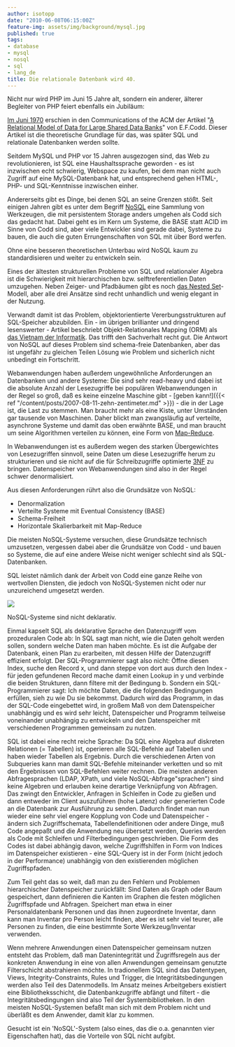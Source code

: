 ```yaml
---
author: isotopp
date: "2010-06-08T06:15:00Z"
feature-img: assets/img/background/mysql.jpg
published: true
tags:
- database
- mysql
- nosql
- sql
- lang_de
title: Die relationale Datenbank wird 40.
---
```

Nicht nur wird PHP im Juni 15 Jahre alt, sondern ein anderer, älterer
Begleiter von PHP feiert ebenfalls ein Jubiläum:

[Im Juni 1970](http://www.seas.upenn.edu/~zives/03f/cis550/codd.pdf)
erschien in den Communications of the ACM der Artikel 
"[A Relational Model of Data for Large Shared Data Banks](http://www.google.de/search?q=a+relational+model+for+large+shared+data+banks)"
von E.F.Codd. Dieser Artikel ist die theoretische Grundlage für das, was
später SQL und relationale Datenbanken werden sollte.

Seitdem MySQL und PHP vor 15 Jahren ausgezogen sind, das Web zu
revolutionieren, ist SQL eine Haushaltssprache geworden - es ist inzwischen
echt schwierig, Webspace zu kaufen, bei dem man nicht auch Zugriff auf eine
MySQL-Datenbank hat, und entsprechend gehen HTML-, PHP- und SQL-Kenntnisse
inzwischen einher.

Andererseits gibt es Dinge, bei denen SQL an seine Grenzen stößt. Seit
einigen Jahren gibt es unter dem Begriff
[NoSQL](http://www.pythian.com/news/9387/liveblogging-at-confoo-blending-nosql-and-sql/)
eine Sammlung von Werkzeugen, die mit persistentem Storage anders umgehen
als Codd sich das gedacht hat. Dabei geht es im Kern um Systeme, die
BASE statt ACID im Sinne von Codd sind, aber viele Entwickler sind gerade dabei,
Systeme zu bauen, die auch die guten Errungenschaften von SQL mit über Bord
werfen.

Ohne eine besseren theoretischen Unterbau wird NoSQL kaum zu standardisieren
und weiter zu entwickeln sein.

Eines der ältesten strukturellen Probleme von SQL und relationaler Algebra
ist die Schwierigkeit mit hierarchischen bzw. selftreferentiellen Daten
umzugehen. Neben Zeiger- und Pfadbäumen gibt es noch
[das Nested Set](http://kris.koehntopp.de/artikel/sql-self-references/)-Modell, aber
alle drei Ansätze sind recht unhandlich und wenig elegant in der Nutzung.

Verwandt damit ist das Problem, objektorientierte Vererbungsstrukturen auf
SQL-Speicher abzubilden. Ein - im übrigen brillianter und dringend
lesenswerter - Artikel beschriebt Objekt-Relationales Mapping (ORM) als
[das Vietnam der Informatik](http://blogs.tedneward.com/2006/06/26/The+Vietnam+Of+Computer+Science.aspx).
Das trifft den Sachverhalt recht gut. Die Antwort von NoSQL auf dieses
Problem sind schema-freie Datenbanken, aber das ist ungefähr zu gleichen
Teilen Lösung wie Problem und sicherlich nicht unbedingt ein Fortschritt.

Webanwendungen haben außerdem ungewöhnliche Anforderungen an Datenbanken und
andere Systeme: Die sind sehr read-heavy und dabei ist die absolute Anzahl
der Lesezugriffe bei populären Webanwendungen in der Regel so groß, daß es
keine einzelne Maschine gibt -
[geben kann!]({{< ref "/content/posts/2007-08-11-zehn-zentimeter.md" >}}) -
die in der Lage ist, die Last zu stemmen. Man braucht mehr als eine Kiste,
unter Umständen gar tausende von Maschinen. Daher blickt man zwangsläufig
auf verteilte, asynchrone Systeme und damit das oben erwähnte BASE, und man
braucht um seine Algorithmen verteilen zu können, eine Form von
[Map-Reduce](http://en.wikipedia.org/wiki/MapReduce).

In Webanwendungen ist es außerdem wegen des starken Übergewichtes von
Lesezugriffen sinnvoll, seine Daten um diese Lesezugriffe herum zu
strukturieren und sie nicht auf die für Schreibzugriffe optimierte
[3NF](http://en.wikipedia.org/wiki/3NF) zu bringen. Datenspeicher von
Webanwendungen sind also in der Regel schwer denormalisiert.

Aus diesen Anforderungen rührt also die Grundsätze von NoSQL:
- Denormalization
- Verteilte Systeme mit Eventual Consistency (BASE)
- Schema-Freiheit
- Horizontale Skalierbarkeit mit Map-Reduce

Die meisten NoSQL-Systeme versuchen, diese Grundsätze technisch umzusetzen,
vergessen dabei aber die Grundsätze von Codd - und bauen so Systeme, die auf
eine andere Weise nicht weniger schlecht sind als SQL-Datenbanken.

SQL leistet nämlich dank der Arbeit von Codd eine ganze Reihe von wertvollen
Diensten, die jedoch von NoSQL-Systemen nicht oder nur unzureichend
umgesetzt werden.

![](/uploads/mapreduce.png)

NoSQL-Systeme sind nicht deklarativ.

Einmal kapselt SQL als deklarative Sprache den Datenzugriff vom prozeduralen
Code ab: In SQL sagt man nicht, wie die Daten geholt werden sollen, sondern
welche Daten man haben möchte. Es ist die Aufgabe der Datenbank, einen Plan
zu erarbeiten, mit dessen Hilfe der Datenzugriff effizient erfolgt. Der
SQL-Programmierer sagt also nicht: Öffne diesen Index, suche den Record x,
und dann steppe von dort aus durch den Index - für jeden gefundenen Record
mache damit einen Lookup in y und verbinde die beiden Strukturen, dann
filtere mit der Bedingung b. Sondern ein SQL-Programmierer sagt: Ich möchte
Daten, die die folgenden Bedingungen erfüllen, sieh zu wie Du sie bekommst.
Dadurch wird das Programm, in das der SQL-Code eingebettet wird, in großem
Maß von dem Datenspeicher unabhängig und es wird sehr leicht, Datenspeicher
und Programm teilweise voneinander unabhängig zu entwickeln und den
Datenspeicher mit verschiedenen Programmen gemeinsam zu nutzen.

SQL ist dabei eine recht reiche Sprache: Da SQL eine Algebra auf diskreten
Relationen (= Tabellen) ist, operieren alle SQL-Befehle auf Tabellen und
haben wieder Tabellen als Ergebnis. Durch die verschiedenen Arten von
Subqueries kann man damit SQL-Befehle miteinander verketten und so mit den
Ergebnissen von SQL-Befehlen weiter rechnen. Die meisten anderen
Abfragesprachen (LDAP, XPath, und viele NoSQL-Abfrage"sprachen") sind keine
Algebren und erlauben keine derartige Verknüpfung von Abfragen. Das zwingt
den Entwickler, Anfragen in Schleifen in Code zu gießen und dann entweder im
Client auszuführen (hohe Latenz) oder generierten Code an die Datenbank zur
Ausführung zu senden. Dadurch findet man nun wieder eine sehr viel engere
Kopplung von Code und Datenspeicher - ändern sich Zugriffschemata,
Tabellendefinitionen oder andere Dinge, muß Code angepaßt und die Anwendung
neu übersetzt werden, Queries werden als Code mit Schleifen und
Filterbedingungen geschrieben. Die Form des Codes ist dabei abhängig davon,
welche Zugriffshilfen in Form von Indices im Datenspeicher existieren - eine
SQL-Query ist in der Form (nicht jedoch in der Performance) unabhängig von
den existierenden möglichen Zugriffspfaden.

Zum Teil geht das so weit, daß man zu den Fehlern und Problemen
hierarchischer Datenspeicher zurückfällt: Sind Daten als Graph oder Baum
gespeichert, dann definieren die Kanten im Graphen die festen möglichen
Zugriffspfade und Abfragen. Speichert man etwa in einer Personaldatenbank
Personen und das ihnen zugeordnete Inventar, dann kann man Inventar pro
Person leicht finden, aber es ist sehr viel teurer, alle Personen zu finden,
die eine bestimmte Sorte Werkzeug/Inventar verwenden.

Wenn mehrere Anwendungen einen Datenspeicher gemeinsam nutzen entsteht das
Problem, daß man Datenintegrität und Zugriffsregeln aus der konkreten
Anwendung in eine von allen Anwendungen gemeinsam genutzte Filterschicht
abstrahieren möchte. In tradionellem SQL sind das Datentypen, Views,
Integrity-Constraints, Rules und Trigger, die Integritätsbedingungen werden
also Teil des Datenmodells. Im Ansatz meines Arbeitgebers existiert eine
Bibliotheksschicht, die Datenbankzugriffe abfängt und filtert - die
Integritätsbedingungen sind also Teil der Systembibliotheken. In den meisten
NoSQL-Systemen befaßt man sich mit dem Problem nicht und überläßt es dem
Anwender, damit klar zu kommen.

Gesucht ist ein 'NoSQL'-System (also eines, das die o.a. genannten vier
Eigenschaften hat), das die Vorteile von SQL nicht aufgibt.
